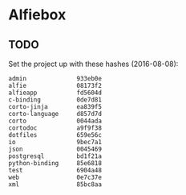 # Alfiebox

## TODO

Set the project up with these hashes (2016-08-08):

```
admin              933eb0e
alfie              08173f2
alfieapp           fd5604d
c-binding          0de7d81
corto-jinja        ea839f5
corto-language     d857d7d
corto              0044ada
cortodoc           a9f9f38
dotfiles           659e56c
io                 9bec7a1
json               0045469
postgresql         bd1f21a
python-binding     85e6818
test               6904a48
web                0e7c37e
xml                85bc8aa
```
